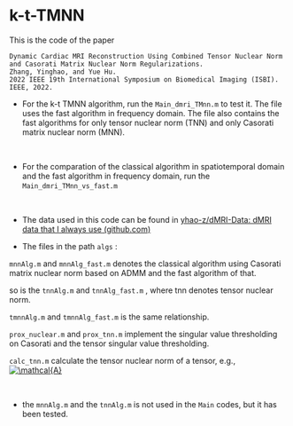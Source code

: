 # k-t-TMNN

This is the code of the paper
```
Dynamic Cardiac MRI Reconstruction Using Combined Tensor Nuclear Norm and Casorati Matrix Nuclear Norm Regularizations.
Zhang, Yinghao, and Yue Hu. 
2022 IEEE 19th International Symposium on Biomedical Imaging (ISBI). IEEE, 2022.
```


* For the k-t TMNN algorithm, run the `Main_dmri_TMnn.m` to test it. The file uses the fast algorithm in frequency domain. The file also contains the fast algorithms for only tensor nuclear norm (TNN) and only Casorati matrix nuclear norm (MNN).  

<br/>

* For the comparation of the classical algorithm in spatiotemporal domain and the fast algorithm in frequency domain, run the `Main_dmri_TMnn_vs_fast.m`   

<br/>

* The data used in this code can be found in [yhao-z/dMRI-Data: dMRI data that I always use (github.com)](https://github.com/yhao-z/dMRI-Data)

* The files in the path `algs` :

`mnnAlg.m` and `mnnAlg_fast.m` denotes the classical algorithm using Casorati matrix nuclear norm based on ADMM and the fast algorithm of that.

so is the `tnnAlg.m` and `tnnAlg_fast.m` , where tnn denotes tensor nuclear norm.

`tmnnAlg.m` and `tmnnAlg_fast.m` is the same relationship.

`prox_nuclear.m` and `prox_tnn.m` implement the singular value thresholding on Casorati and the tensor singular value thresholding.

`calc_tnn.m` calculate the tensor nuclear norm of a tensor, e.g., <a href="https://www.codecogs.com/eqnedit.php?latex=\mathcal{A}" target="_blank"><img src="https://latex.codecogs.com/gif.latex?\mathcal{A}" title="\mathcal{A}" /></a>   

<br/>

* the `mnnAlg.m` and the `tnnAlg.m` is not used in the `Main` codes, but it has been tested.

